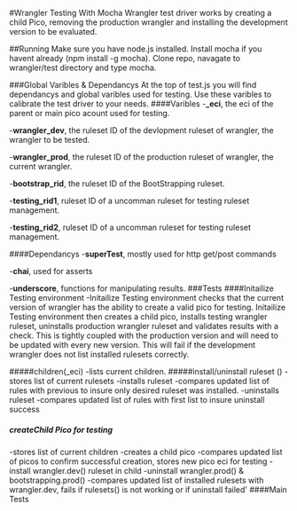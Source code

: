 #Wrangler Testing With Mocha
Wrangler test driver works by creating a child Pico, removing the production wrangler and installing the development version to be evaluated. 

##Running
Make sure you have node.js installed.  Install mocha if you havent already (npm install -g mocha).  Clone repo, navagate to wrangler/test directory and type mocha.

###Global Varibles & Dependancys
At the top of test.js you will find dependancys and global varibles used for testing.
Use these varibles to calibrate the test driver to your needs.
####Varibles
-**_eci**, the eci of the parent or main pico acount used for testing.

-**wrangler_dev**, the ruleset ID of the devlopment ruleset of wrangler, the wrangler to be tested. 

-**wrangler_prod**, the ruleset ID of the production ruleset of wrangler, the current wrangler.

-**bootstrap_rid**, the ruleset ID of the BootStrapping ruleset.

-**testing_rid1**, ruleset ID of a uncomman ruleset for testing ruleset management. 

-**testing_rid2**, ruleset ID of a uncomman ruleset for testing ruleset management. 

####Dependancys
 -**superTest**, mostly used for http get/post commands
 
 -**chai**, used for asserts 
 
 -**underscore**, functions for manipulating results.
###Tests
####Initailize Testing environment 
-Initailize Testing environment checks that the current version of wrangler has the ability to create a valid pico for testing. Initailize Testing environment then creates a child pico, installs testing wrangler ruleset, uninstalls production wrangler ruleset and validates results with a check. This is tightly coupled with the production version and will need to be updated with every new version. This will fail if the development wrangler does not list installed rulesets correctly.

#####children(_eci) 
-lists current children.
#####install/uninstall ruleset ()
-stores list of current rulesets
-installs ruleset
-compares updated list of rules with previous to insure only desired ruleset was installed. 
-uninstalls ruleset
-compares updated list of rules with first list to insure uninstall success
##### createChild Pico for testing 
-stores list of current children
-creates a child pico
-compares updated list of picos to confirm successful creation, stores new pico eci for testing
-install wrangler.dev() ruleset in child
-uninstall wrangler.prod() & bootstrapping.prod()
-compares updated list of installed rulesets with wrangler.dev, fails if rulesets() is not working or if uninstall failed'
####Main Tests 
